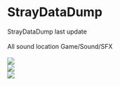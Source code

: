 # StrayDataDump
StrayDataDump last update <br>
<br>
All sound location Game/Sound/SFX <br>
<br>
![](https://media.discordapp.net/attachments/877432819746488380/1002315433912832050/unknown.png?ex=66997e7d&is=66982cfd&hm=cd2e3f9e7ec81a26859e488778d6e33fc69727dddb7407ed6d2cc5210289ae9d&=&quality=lossless)<br>
![](https://cdn.discordapp.com/attachments/877432819746488380/1002313998466814084/Run.gif?ex=66997d27&is=66982ba7&hm=c41f49fb85d8aa04588d69162db4c345e8464d35e03dfd9c28746e49519e4c9e&)<br>
![](https://media.discordapp.net/attachments/877432819746488380/1002316194264658050/unknown.png?ex=66997f32&is=66982db2&hm=0ebf00d3d8e000dc05cf8abeb0fe1999ceacd533409ccd03a31a7db4b82736f9&=&quality=lossless)<br>
